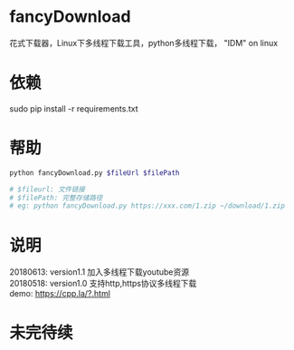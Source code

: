 # fancyDownload
花式下载器，Linux下多线程下载工具，python多线程下载，  "IDM" on linux

# 依赖
sudo pip install -r requirements.txt

# 帮助
```bash
python fancyDownload.py $fileUrl $filePath

# $fileurl: 文件链接    
# $filePath: 完整存储路径    
# eg: python fancyDownload.py https://xxx.com/1.zip ~/download/1.zip
```

# 说明
20180613: version1.1 加入多线程下载youtube资源    
20180518: version1.0 支持http,https协议多线程下载    
demo: https://cpp.la/?.html

# 未完待续
